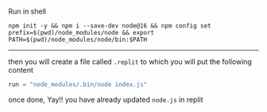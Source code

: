 Run in shell
```shell
npm init -y && npm i --save-dev node@16 && npm config set prefix=$(pwd)/node_modules/node && export PATH=$(pwd)/node_modules/node/bin:$PATH
```
- - -
then you will create a file called `.replit` to which you will put the following content
```js
run = "node_modules/.bin/node index.js"
```
once done, Yay!! you have already updated `node.js` in replit
